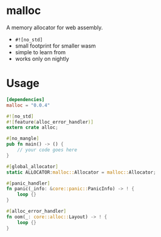 # malloc

A memory allocator for web assembly.

* `#![no_std]`
* small footprint for smaller wasm
* simple to learn from
* works only on nightly

# Usage

```toml
[dependencies]
malloc = "0.0.4"
```

```rust
#![no_std]
#![feature(alloc_error_handler)]
extern crate alloc;

#[no_mangle]
pub fn main() -> () {
    // your code goes here
}

#[global_allocator]
static ALLOCATOR:malloc::Allocator = malloc::Allocator;

#[panic_handler]
fn panic(_info: &core::panic::PanicInfo) -> ! {
    loop {}
}

#[alloc_error_handler]
fn oom(_: core::alloc::Layout) -> ! {
    loop {}
}
```
